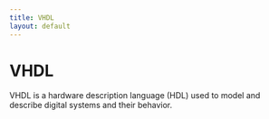 ```yaml
---
title: VHDL
layout: default
---
```


# VHDL

VHDL is a hardware description language (HDL) used to model and describe digital systems and their behavior. 